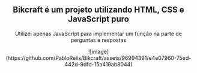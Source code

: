 <div align="center">
  <h2>Bikcraft é um projeto utilizando HTML, CSS e JavaScript puro</h2>
  <p>Utilizei apenas JavaScript para implementar um função na parte de perguntas e respostas</p>
  ![image](https://github.com/PabloReiis/Bikcraft/assets/96994391/e4e07960-75ed-442d-9dfd-15a419ab8044)

></a>
</div>
